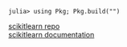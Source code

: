 ```julia-repl
julia> using Pkg; Pkg.build("")
```

[scikitlearn repo](https://github.com/cstjean/ScikitLearn.jl)  
[scikitlearn documentation](https://cstjean.github.io/ScikitLearn.jl/dev/)
